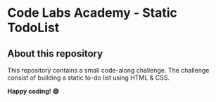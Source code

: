 # Code Labs Academy - Static TodoList

## About this repository

This repository contains a small code-along challenge. The challenge consist of building a static to-do list using HTML & CSS.

**Happy coding! 😄**
